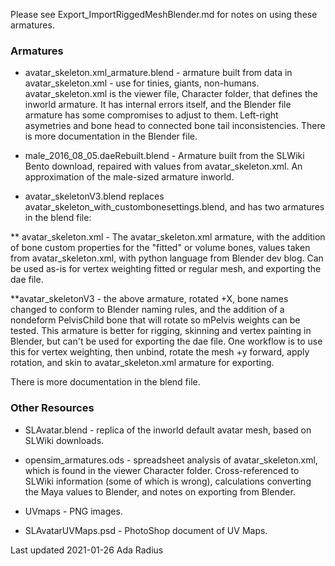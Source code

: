 Please see Export_ImportRiggedMeshBlender.md for notes on using these armatures. 

### Armatures
 * avatar_skeleton.xml_armature.blend - armature built from data in avatar_skeleton.xml - use for tinies, giants, non-humans. avatar_skeleton.xml is the viewer file, Character folder, that defines the inworld armature. It has internal errors itself, and the Blender file armature has some compromises to adjust to them. Left-right asymetries and bone head to connected bone tail inconsistencies. There is more documentation in the Blender file. 

* male_2016_08_05.daeRebuilt.blend - Armature built from the SLWiki Bento download, repaired with values from avatar_skeleton.xml. An approximation of the male-sized armature inworld.  

* avatar_skeletonV3.blend replaces avatar_skeleton_with_custombonesettings.blend, and has two armatures in the blend file: 
 
** avatar_skeleton.xml - The avatar_skeleton.xml armature, with the addition of bone custom properties for the "fitted" or volume bones, values taken from avatar_skeleton.xml, with python language from Blender dev blog. Can be used as-is for vertex weighting fitted or regular mesh, and exporting the dae file. 

**avatar_skeletonV3 - the above armature, rotated +X, bone names changed to conform to Blender naming rules, and the addition of a nondeform PelvisChild bone that will rotate so mPelvis weights can be tested. This armature is better for rigging, skinning and vertex painting in Blender, but can't be used for exporting the dae file. One workflow is to use this for vertex weighting, then unbind, rotate the mesh +y forward, apply rotation, and skin to avatar_skeleton.xml armature for exporting.

There is more documentation in the blend file.  
 


### Other Resources

* SLAvatar.blend - replica of the inworld default avatar mesh, based on SLWiki downloads. 

* opensim_armatures.ods - spreadsheet analysis of avatar_skeleton.xml, which is found in the viewer Character folder. Cross-referenced to SLWiki information (some of which is wrong), calculations converting the Maya values to Blender, and notes on exporting from Blender.

* UVmaps - PNG images.

* SLAvatarUVMaps.psd - PhotoShop document of UV Maps.

Last updated 2021-01-26 Ada Radius   
